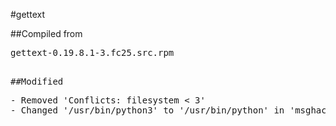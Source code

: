 #gettext

##Compiled from
<pre>gettext-0.19.8.1-3.fc25.src.rpm<pre>

##Modified
<pre>
- Removed 'Conflicts: filesystem < 3'
- Changed '/usr/bin/python3' to '/usr/bin/python' in 'msghack'
</pre>
